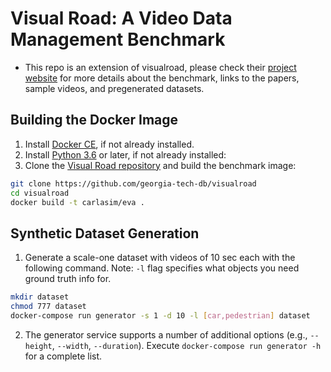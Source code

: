 # Visual Road: A Video Data Management Benchmark

- This repo is an extension of visualroad, please check their [project website](https://db.cs.washington.edu/projects/visualroad) for more details about the benchmark, links to the papers, sample videos, and pregenerated datasets.

## Building the Docker Image

1. Install [Docker CE](https://docs.docker.com/install/linux/docker-ce/), if not already installed.
2. Install [Python 3.6](https://www.python.org/downloads/) or later, if not already installed:
3. Clone the [Visual Road repository](https://github.com/georgia-tech-db/visualroad.git) and build the benchmark image:

```sh
git clone https://github.com/georgia-tech-db/visualroad
cd visualroad
docker build -t carlasim/eva .
```

## Synthetic Dataset Generation

1. Generate a scale-one dataset with videos of 10 sec each with the following command. Note: `-l` flag specifies what objects you need ground truth info for. 

```sh
mkdir dataset
chmod 777 dataset
docker-compose run generator -s 1 -d 10 -l [car,pedestrian] dataset
```

2. The generator service supports a number of additional options (e.g., `--height`, `--width`, `--duration`).  Execute `docker-compose run generator -h` for a complete list.
